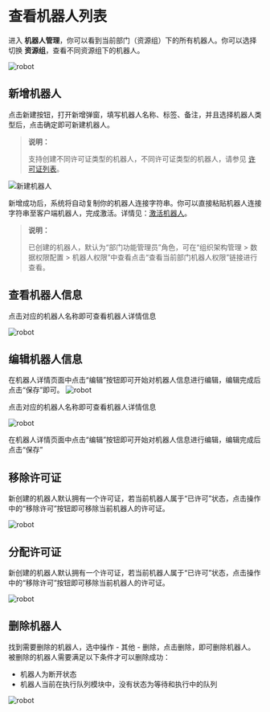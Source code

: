 # 查看机器人列表

进入 **机器人管理**，你可以看到当前部门（资源组）下的所有机器人。你可以选择切换 **资源组**，查看不同资源组下的机器人。

 ![robot](https://docimages.blob.core.chinacloudapi.cn/images/Console/robot/robot/%E6%9C%BA%E5%99%A8%E4%BA%BA%E4%B8%BB%E9%A1%B5.png)

## 新增机器人

点击新建按钮，打开新增弹窗，填写机器人名称、标签、备注，并且选择机器人类型后，点击确定即可新建机器人。

> **说明：**
>
> 支持创建不同许可证类型的机器人，不同许可证类型的机器人，请参见 [许可证列表](../management/license/useLicense.md)。

 ![新建机器人](https://docimages.blob.core.chinacloudapi.cn/images/Console/createrobot20210628.png)

 新增成功后，系统将自动复制你的机器人连接字符串。你可以直接粘贴机器人连接字符串至客户端机器人，完成激活。详情见：[激活机器人](../../../Robot/license.md)。

> **说明：**
>
> 已创建的机器人，默认为“部门功能管理员”角色，可在“组织架构管理 > 数据权限配置 > 机器人权限”中查看点击“查看当前部门机器人权限”链接进行查看。

## 查看机器人信息

点击对应的机器人名称即可查看机器人详情信息

 ![robot](https://docimages.blob.core.chinacloudapi.cn/images/Console/robot/robot/%E6%9F%A5%E7%9C%8B%E5%8F%8A%E7%BC%96%E8%BE%91%E6%9C%BA%E5%99%A8%E4%BA%BA%E8%AF%A6%E6%83%85-1.png)

## 编辑机器人信息

在机器人详情页面中点击“编辑”按钮即可开始对机器人信息进行编辑，编辑完成后点击“保存”即可。
![robot](https://docimages.blob.core.chinacloudapi.cn/images/Console/robot/robot/%E6%9F%A5%E7%9C%8B%E5%8F%8A%E7%BC%96%E8%BE%91%E6%9C%BA%E5%99%A8%E4%BA%BA%E8%AF%A6%E6%83%85-2.png)

点击对应的机器人名称即可查看机器人详情信息

 ![robot](https://docimages.blob.core.chinacloudapi.cn/images/Console/robot/editrobot.png)

在机器人详情页面中点击“编辑”按钮即可开始对机器人信息进行编辑，编辑完成后点击“保存”

## 移除许可证

新创建的机器人默认拥有一个许可证，若当前机器人属于“已许可”状态，点击操作中的“移除许可”按钮即可移除当前机器人的许可证。

 ![robot](https://docimages.blob.core.chinacloudapi.cn/images/Console/robot/robot/%E7%A7%BB%E9%99%A4%E8%AE%B8%E5%8F%AF%E8%AF%81.png)

## 分配许可证

新创建的机器人默认拥有一个许可证，若当前机器人属于“已许可”状态，点击操作中的“移除许可”按钮即可移除当前机器人的许可证。

 ![robot](https://docimages.blob.core.chinacloudapi.cn/images/Console/robot/robot/%E7%A7%BB%E9%99%A4%E8%AE%B8%E5%8F%AF%E8%AF%81.png)

## 删除机器人

找到需要删除的机器人，选中操作 - 其他 - 删除，点击删除，即可删除机器人。 被删除的机器人需要满足以下条件才可以删除成功：

- 机器人为断开状态
- 机器人当前在执行队列模块中，没有状态为等待和执行中的队列

 ![robot](https://docimages.blob.core.chinacloudapi.cn/images/Console/robot/robot/%E5%88%A0%E9%99%A4%E6%9C%BA%E5%99%A8%E4%BA%BA.png)
